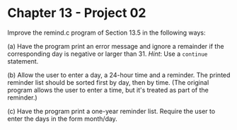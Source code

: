 # Chapter 13 - Project 02

Improve the remind.c program of Section 13.5 in the following ways:  

(a)
Have the program print an error message and ignore a remainder if the corresponding day is negative or larger than 31. _Hint_: Use a `continue` statement.  

(b)
Allow the user to enter a day, a 24-hour time and a reminder. The printed reminder list should be sorted first by day, then by time. (The original program allows the user to enter a time, but it's treated as part of the reminder.)  

(c)
Have the program print a one-year reminder list. Require the user to enter the days in the form month/day.  
